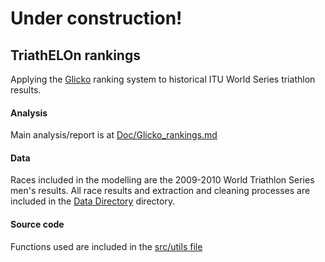 # Under construction!

## TriathELOn rankings
Applying the [Glicko](http://www.glicko.net/glicko.html) ranking system to historical ITU World Series triathlon results.

#### Analysis
Main analysis/report is at [Doc/Glicko_rankings.md](https://github.com/zanderhinton/TriathELOn_rankings/blob/master/Doc/Glicko_rankings.md)

#### Data 
Races included in the modelling are the 2009-2010 World Triathlon Series men's results. All race results and extraction and cleaning processes are included in the [Data Directory](https://github.com/zanderhinton/TriathELOn_rankings/blob/master/data/README_data.md) directory. 

#### Source code
Functions used are included in the [src/utils file](https://github.com/zanderhinton/TriathELOn_rankings/blob/master/src/utils.R)
